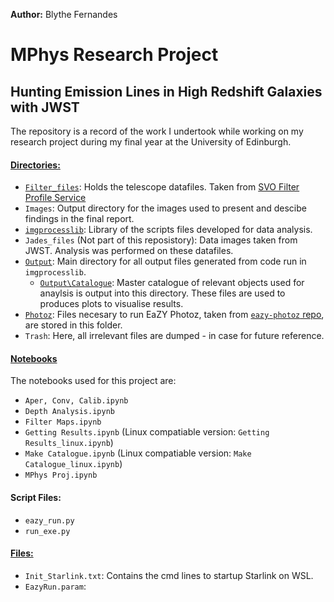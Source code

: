 **Author:** Blythe Fernandes

# MPhys Research Project
## Hunting Emission Lines in High Redshift Galaxies with JWST

The repository is a record of the work I undertook while working on my research project during my final year at the University of Edinburgh.

#### <ins>Directories:</ins>
- [`Filter_files`](https://github.com/RoxieBethyl/MPhys-Project/tree/main/Filter_files): Holds the telescope datafiles. Taken from [SVO Filter Profile Service](http://svo2.cab.inta-csic.es/theory/fps/index.php?mode=browse)
- `Images`: Output directory for the images used to present and descibe findings in the final report.
- [`imgprocesslib`](https://github.com/RoxieBethyl/MPhys-Project/tree/main/imgprocesslib): Library of the scripts files developed for data analysis.
- `Jades_files` (Not part of this reposistory): Data images taken from JWST. Analysis was performed on these datafiles.
- [`Output`](https://github.com/RoxieBethyl/MPhys-Project/tree/main/Output): Main directory for all output files generated from code run in `imgprocesslib`.
  - [`Output\Catalogue`](https://github.com/RoxieBethyl/MPhys-Project/tree/main/Output/Catalogue): Master catalogue of relevant objects used for anaylsis is output into this directory. These files are used to produces plots to visualise results.
- [`Photoz`](https://github.com/RoxieBethyl/MPhys-Project/tree/main/Photoz): Files necesary to run EaZY Photoz, taken from [`eazy-photoz` repo](https://github.com/gbrammer/eazy-photoz/), are stored in this folder.
- `Trash`: Here, all irrelevant files are dumped - in case for future reference.

#### <ins>Notebooks</ins>
The notebooks used for this project are:
- `Aper, Conv, Calib.ipynb`
- `Depth Analysis.ipynb`
- `Filter Maps.ipynb`
- `Getting Results.ipynb` (Linux compatiable version: `Getting Results_linux.ipynb`)
- `Make Catalogue.ipynb` (Linux compatiable version: `Make Catalogue_linux.ipynb`)
- `MPhys Proj.ipynb`

#### Script Files:
- `eazy_run.py`
- `run_exe.py`

#### <ins>Files:</ins>
- `Init_Starlink.txt`: Contains the cmd lines to startup Starlink on WSL.
- `EazyRun.param`: